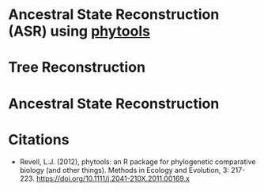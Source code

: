 # Ancestral State Reconstruction (ASR) using [phytools](https://github.com/liamrevell/phytools)


# Tree Reconstruction

# Ancestral State Reconstruction

# Citations

* Revell, L.J. (2012), phytools: an R package for phylogenetic comparative biology (and other things). Methods in Ecology and Evolution, 3: 217-223. https://doi.org/10.1111/j.2041-210X.2011.00169.x
